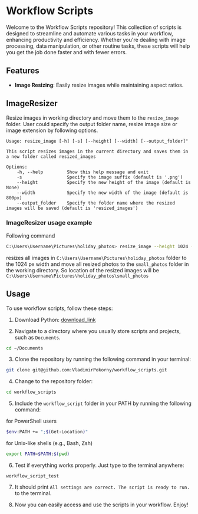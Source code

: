# Workflow Scripts

Welcome to the Workflow Scripts repository! This collection of scripts is designed to streamline and automate various tasks in your workflow, enhancing productivity and efficiency. Whether you're dealing with image processing, data manipulation, or other routine tasks, these scripts will help you get the job done faster and with fewer errors.

## Features

- **Image Resizing**: Easily resize images while maintaining aspect ratios.

## ImageResizer
Resize images in working directory and move them to the `resize_image` folder. User could specify the output folder name, resize image size or image extension by following options.

```
Usage: resize_image [-h] [-s] [--height] [--width] [--output_folder]"

This script resizes images in the current directory and saves them in a new folder called resized_images

Options:
    -h, --help         Show this help message and exit
    -s                 Specify the image suffix (default is '.png')
    --height           Specify the new height of the image (default is None)
    --width            Specify the new width of the image (default is 800px)
    --output_folder    Specify the folder name where the resized images will be saved (default is 'resized_images')
```

### ImageResizer usage example
Following command

```bash
C:\Users\Username\Pictures\holiday_photos> resize_image --height 1024 --output_folder small_photos
```

resizes all images in `C:\Users\Username\Pictures\holiday_photos` folder to the 1024 px width and move all resized photos to the `small_photos` folder in the working directory. So location of the resized images will be `C:\Users\Username\Pictures\holiday_photos\small_photos`

## Usage
To use workflow scripts, follow these steps:

1. Download Python: [download_link](https://www.python.org/downloads/)

2. Navigate to a directory where you usually store scripts and projects, such as `Documents`.

```bash
cd ~/Documents
```

3. Clone the repository by running the following command in your terminal:

```bash
git clone git@github.com:VladimirPokorny/workflow_scripts.git
```

4. Change to the repository folder:

```bash
cd workflow_scripts
```

5. Include the `workflow_script` folder in your PATH by running the following command:

for PowerShell users
```bash
$env:PATH += ";$(Get-Location)"
```

for Unix-like shells (e.g., Bash, Zsh)

```bash
export PATH=$PATH:$(pwd)
```

6. Test if everything works properly. Just type to the terminal anywhere:

```
workflow_script_test
```

7. It should print `All settings are correct. The script is ready to run.` to the terminal.

8. Now you can easily access and use the scripts in your workflow. Enjoy!
